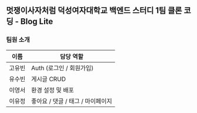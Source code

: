 <h2>멋쟁이사자처럼 덕성여자대학교 백엔드 스터디 1팀 클론 코딩 - Blog Lite</h2>
<h3>팀원 소개</h3>

| 이름     | 담당 역할                                 |
|----------|--------------------------------------------|
| 고유빈   | Auth (로그인 / 회원가입)                   |
| 유수빈   | 게시글 CRUD                                |
| 이영서   | 환경 설정 및 배포                           |
| 이유정   | 좋아요 / 댓글 / 태그 / 마이페이지            |

